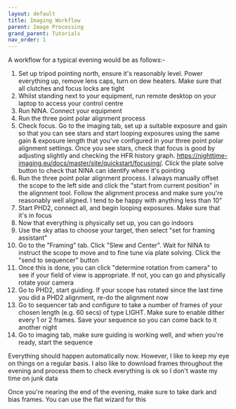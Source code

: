 ```yaml
---
layout: default
title: Imaging Workflow
parent: Image Processing
grand_parent: Tutorials
nav_order: 1
---
```

A workflow for a typical evening would be as follows:-

1. Set up tripod pointing north, ensure it's reasonably level. Power everything up, remove lens caps, turn on dew heaters. Make sure that all clutches and focus locks are tight
2. Whilst standing next to your equipment, run remote desktop on your laptop to access your control centre
3. Run NINA. Connect your equipment
4. Run the three point polar alignment process
5. Check focus. Go to the imaging tab, set up a suitable exposure and gain so that you can see stars and start looping exposures using the same gain & exposure length that you've configured in your three point polar alignment settings. Once you see stars, check that focus is good by adjusting slightly and checking the HFR history graph. <https://nighttime-imaging.eu/docs/master/site/quickstart/focusing/>. Click the plate solve button to check that NINA can identify where it's pointing
6. Run the three point polar alignment process. I always manually offset the scope to the left side and click the "start from current position" in the alignment tool. Follow the alignment process and make sure you're reasonably well aligned. I tend to be happy with anything less than 10"
7. Start PHD2, connect all, and begin looping exposures. Make sure that it's in focus
8. Now that everything is physically set up, you can go indoors
9. Use the sky atlas to choose your target, then select "set for framing assistant"
10. Go to the "Framing" tab. Click "Slew and Center". Wait for NINA to instruct the scope to move and to fine tune via plate solving. Click the "send to sequencer" button
9. Once this is done, you can click "determine rotation from camera" to see if your field of view is appropriate. If not, you can go and physically rotate your camera
11. Go to PHD2, start guiding. If your scope has rotated since the last time you did a PHD2 alignment, re-do the alignment now
11. Go to sequencer tab and configure to take a number of frames of your chosen length (e.g. 60 secs) of type LIGHT. Make sure to enable dither every 1 or 2 frames. Save your sequence so you can come back to it another night
12. Go to imaging tab, make sure guiding is working well, and when you're ready, start the sequence

Everything should happen automatically now. However, I like to keep my eye on things on a regular basis. I also like to download frames throughout the evening and process them to check everything is ok so I don't waste my time on junk data

Once you're nearing the end of the evening, make sure to take dark and bias frames. You can use the flat wizard for this
